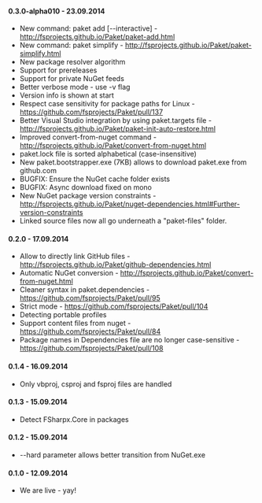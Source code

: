 #### 0.3.0-alpha010 - 23.09.2014
* New command: paket add [--interactive] - http://fsprojects.github.io/Paket/paket-add.html
* New command: paket simplify - http://fsprojects.github.io/Paket/paket-simplify.html
* New package resolver algorithm
* Support for prereleases
* Support for private NuGet feeds
* Better verbose mode - use -v flag
* Version info is shown at start
* Respect case sensitivity for package paths for Linux - https://github.com/fsprojects/Paket/pull/137
* Better Visual Studio integration by using paket.targets file - http://fsprojects.github.io/Paket/paket-init-auto-restore.html
* Improved convert-from-nuget command - http://fsprojects.github.io/Paket/convert-from-nuget.html
* paket.lock file is sorted alphabetical (case-insensitive)
* New paket.bootstrapper.exe (7KB) allows to download paket.exe from github.com
* BUGFIX: Ensure the NuGet cache folder exists
* BUGFIX: Async download fixed on mono
* New NuGet package version constraints - http://fsprojects.github.io/Paket/nuget-dependencies.html#Further-version-constraints
* Linked source files now all go underneath a "paket-files" folder.

#### 0.2.0 - 17.09.2014
* Allow to directly link GitHub files - http://fsprojects.github.io/Paket/github-dependencies.html
* Automatic NuGet conversion - http://fsprojects.github.io/Paket/convert-from-nuget.html
* Cleaner syntax in paket.dependencies - https://github.com/fsprojects/Paket/pull/95
* Strict mode - https://github.com/fsprojects/Paket/pull/104
* Detecting portable profiles
* Support content files from nuget - https://github.com/fsprojects/Paket/pull/84
* Package names in Dependencies file are no longer case-sensitive - https://github.com/fsprojects/Paket/pull/108

#### 0.1.4 - 16.09.2014
* Only vbproj, csproj and fsproj files are handled

#### 0.1.3 - 15.09.2014
* Detect FSharpx.Core in packages

#### 0.1.2 - 15.09.2014
* --hard parameter allows better transition from NuGet.exe

#### 0.1.0 - 12.09.2014
* We are live - yay!